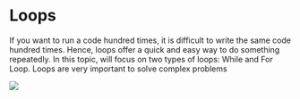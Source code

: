 # Loops

If you want to run a code hundred times,
 it is difficult to write the same code hundred times. Hence,
  loops offer a quick and easy way to do something repeatedly. 
  In this topic, will focus on two types of loops: While and For Loop.
   Loops are very important to solve complex problems

![](https://s3.ap-south-1.amazonaws.com/appdev.konfinity.com/77.png)

